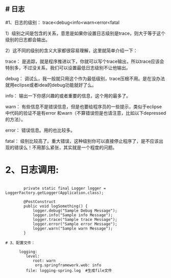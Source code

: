 ## # 日志

#1、日志的级别：
    trace<debug<info<warn<error<fatal

1）级别之间是包含的关系，意思是如果你设置日志级别是trace，则大于等于这个级别的日志都会输出。

2）这不同的级别的含义大家都很容易理解，这里就简单介绍一下：

trace： 是追踪，就是程序推进以下，你就可以写个trace输出，所以trace应该会特别多，不过没关系，我们可以设置最低日志级别不让他输出。

debug： 调试么，我一般就只用这个作为最低级别，trace压根不用。是在没办法就用eclipse或者idea的debug功能就好了么。

info： 输出一下你感兴趣的或者重要的信息，这个用的最多了。

warn： 有些信息不是错误信息，但是也要给程序员的一些提示，类似于eclipse中代码的验证不是有error 和warn（不算错误但是也请注意，比如以下depressed的方法）。

error： 错误信息。用的也比较多。

fatal： 级别比较高了。重大错误，这种级别你可以直接停止程序了，是不应该出现的错误么！不用那么紧张，其实就是一个程度的问题。
# 2、日志调用:
```

    	private static final Logger logger = LoggerFactory.getLogger(Application.class);
    
    	@PostConstruct
    	public void logSomething() {
    		logger.debug("Sample Debug Message");
    		logger.info("Sample info Message");
    		logger.trace("Sample trace Message");
    		logger.error("Sample error Message");
    		logger.warn("Sample warn Message");
    	}

# 3、配置文件：

      logging:
     	 level:
       	 	root: warn
       		 org.springframework.web: info
     	 file: logging-spring.log  #生成file文件
